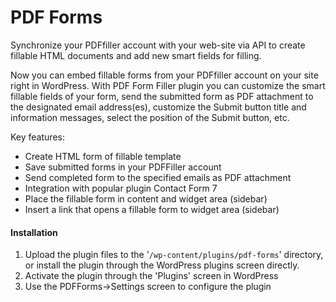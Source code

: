 # PDF Forms

Synchronize your PDFfiller account with your web-site via API to create fillable HTML documents and add new smart fields for filling.

Now you can embed fillable forms from your PDFfiller account on your site right in WordPress. With PDF Form Filler plugin you can customize the smart fillable fields of your form, send the submitted form as PDF attachment to the designated email address(es), customize the Submit button title and information messages, select the position of the Submit button, etc.

Key features:

* Create HTML form of fillable template
* Save submitted forms in your PDFFiller account
* Send completed form to the specified emails as PDF attachment
* Integration with popular plugin Contact Form 7
* Place the fillable form in content and widget area (sidebar)
* Insert a link that opens a fillable form to widget area (sidebar)

#### Installation

1. Upload the plugin files to the '`/wp-content/plugins/pdf-forms`'  directory, or install the plugin through the WordPress plugins screen directly.
2. Activate the plugin through the 'Plugins' screen in WordPress
3. Use the PDFForms->Settings screen to configure the plugin
